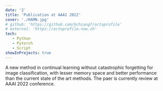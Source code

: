 ```yaml
---
date: '2'
title: 'Publication at AAAI 2022'
cover: './HAMN.jpg'
# github: 'https://github.com/bchiang7/octoprofile'
# external: 'https://octoprofile.now.sh'
tech:
   - Python
   - Pytorch
   - Script
showInProjects: true
---
```

A new method in continual learning without catastrophic forgetting for image classification, with lesser memory space and better performance than the current state of the art methods.
The paer is currently review at AAAI 2022 conference.
<!-- A nicer look at your GitHub profile and repository stats with data visualizations of your top languages and stars. Sort through your top repos by number of stars, forks, and size. -->
